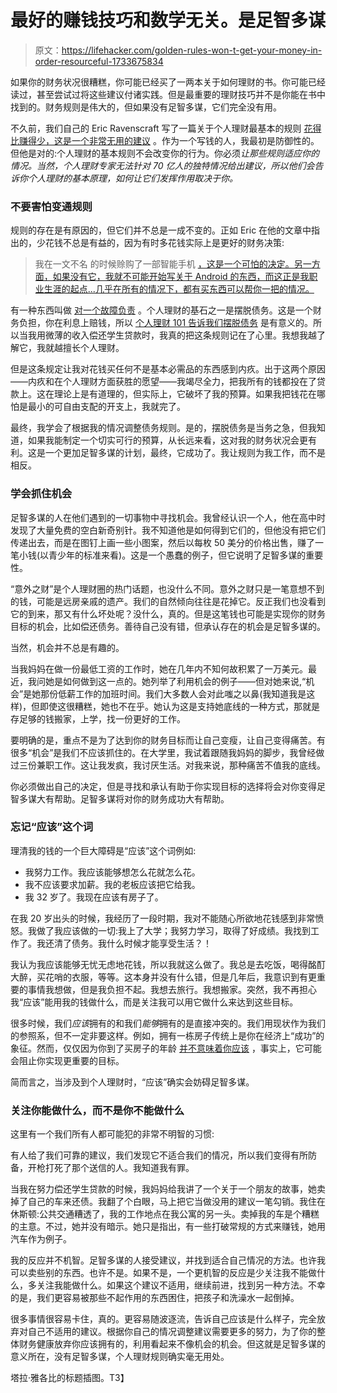 # 最好的赚钱技巧和数学无关。是足智多谋

> 原文：<https://lifehacker.com/golden-rules-won-t-get-your-money-in-order-resourceful-1733675834>

如果你的财务状况很糟糕，你可能已经买了一两本关于如何理财的书。你可能已经读过，甚至尝试过将这些建议付诸实践。但是最重要的理财技巧并不是你能在书中找到的。财务规则是伟大的，但如果没有足智多谋，它们完全没有用。



不久前，我们自己的 Eric Ravenscraft 写了一篇关于个人理财最基本的规则 [花得比赚得少，这是一个非常无用的建议](https://lifehacker.com/spend-less-than-you-earn-is-useless-unhelpful-financ-1710042416) 。作为一个写钱的人，我最初是防御性的。但他是对的:个人理财的基本规则不会改变你的行为。你必须*让那些规则适应你的情况。当然，个人理财专家无法针对 70 亿人的独特情况给出建议，所以他们会告诉你个人理财的基本原理，如何让它们发挥作用取决于你。*

### 不要害怕变通规则

规则的存在是有原因的，但它们并不总是一成不变的。正如 Eric 在他的文章中指出的，少花钱不总是有益的，因为有时多花钱实际上是更好的财务决策:

> 我在一文不名 的时候赊购了一部智能手机 [，这是一个可怕的决定。另一方面，如果没有它，我就不可能开始写关于 Android 的东西，而这正是我职业生涯的起点...几乎在所有的情况下，都有买东西可以帮你一把的情况。](http://lifehacker.com/the-financial-advice-im-glad-i-ignored-when-i-was-brok-1492198947)

有一种东西叫做 [对一个故障负责](http://twocents.lifehacker.com/when-smart-personal-finance-habits-become-just-stupid-1719428246) 。个人理财的基石之一是摆脱债务。这是一个财务负担，你在利息上赔钱，所以 [个人理财 101 告诉我们摆脱债务](https://lifehacker.com/no-matter-what-building-wealth-always-comes-down-to-th-1692215227) 是有意义的。所以当我用微薄的收入偿还学生贷款时，我真的把这条规则记在了心里。我想我越了解它，我就越擅长个人理财。

但是这条规定让我对花钱买任何不是基本必需品的东西感到内疚。出于这两个原因——内疚和在个人理财方面获胜的愿望——我竭尽全力，把我所有的钱都投在了贷款上。这在理论上是有道理的，但实际上，它破坏了我的预算。如果我把钱花在哪怕是最小的可自由支配的开支上，我就完了。

最终，我学会了根据我的情况调整债务规则。是的，摆脱债务是当务之急，但我知道，如果我能制定一个切实可行的预算，从长远来看，这对我的财务状况会更有利。这是一个更加足智多谋的计划，最终，它成功了。我让规则为我工作，而不是相反。

### 学会抓住机会

足智多谋的人在他们遇到的一切事物中寻找机会。我曾经认识一个人，他在高中时发现了大量免费的空白新奇别针。我不知道他是如何得到它们的，但他没有把它们传递出去，而是在图钉上画一些小图案，然后以每枚 50 美分的价格出售，赚了一笔小钱(以青少年的标准来看)。这是一个愚蠢的例子，但它说明了足智多谋的重要性。

“意外之财”是个人理财圈的热门话题，也没什么不同。意外之财只是一笔意想不到的钱，可能是远房亲戚的遗产。我们的自然倾向往往是花掉它。反正我们也没看到它的到来，那又有什么坏处呢？没什么，真的。但是这笔钱也可能是实现你的财务目标的机会，比如偿还债务。善待自己没有错，但承认存在的机会是足智多谋的。

当然，机会并不总是有趣的。

当我妈妈在做一份最低工资的工作时，她在几年内不知何故积累了一万美元。最近，我问她是如何做到这一点的。她列举了利用机会的例子——但对她来说,“机会”是她那份低薪工作的加班时间。我们大多数人会对此嗤之以鼻(我知道我是这样)，但即使这很糟糕，她也不在乎。她认为这是支持她底线的一种方式，那就是存足够的钱搬家，上学，找一份更好的工作。

要明确的是，重点不是为了达到你的财务目标而让自己变瘦，让自己变得痛苦。有很多“机会”是我们不应该抓住的。在大学里，我试着跟随我妈妈的脚步，我曾经做过三份兼职工作。这让我发疯，我讨厌生活。对我来说，那种痛苦不值我的底线。

你必须做出自己的决定，但是寻找和承认有助于你实现目标的选择将会对你变得足智多谋大有帮助。足智多谋将对你的财务成功大有帮助。

### 忘记“应该”这个词

理清我的钱的一个巨大障碍是“应该”这个词例如:

*   我努力工作。我应该能够想怎么花就怎么花。
*   我不应该要求加薪。我的老板应该把它给我。
*   我 32 岁了。我现在应该有房子了。

在我 20 岁出头的时候，我经历了一段时期，我对不能随心所欲地花钱感到非常愤怒。我做了我应该做的一切:我上了大学；我努力学习，取得了好成绩。我找到工作了。我还清了债务。我什么时候才能享受生活？！

我认为我应该能够无忧无虑地花钱，所以我就这么做了。我总是去吃饭，喝得酩酊大醉，买花哨的衣服，等等。这本身并没有什么错，但是几年后，我意识到有更重要的事情我想做，但是我负担不起。我想去旅行。我想搬家。突然，我不再担心我“应该”能用我的钱做什么，而是关注我可以用它做什么来达到这些目标。

很多时候，我们*应该*拥有的和我们*能够*拥有的是直接冲突的。我们用现状作为我们的参照系，但不一定非要这样。例如，拥有一栋房子传统上是你在经济上“成功”的象征。然而，仅仅因为你到了买房子的年龄 [并不意味着你应该](https://lifehacker.com/should-i-buy-a-home-or-just-keep-renting-1699277766) ，事实上，它可能会阻止你实现更重要的目标。

简而言之，当涉及到个人理财时，“应该”确实会妨碍足智多谋。

### 关注你能做什么，而不是你不能做什么

这里有一个我们所有人都可能犯的非常不明智的习惯:

有人给了我们可靠的建议，我们发现它不适合我们的情况，所以我们变得有所防备，开枪打死了那个送信的人。我知道我有罪。

当我在努力偿还学生贷款的时候，我妈妈给我讲了一个关于一个朋友的故事，她卖掉了自己的车来还债。我翻了个白眼，马上把它当做没用的建议一笔勾销。我住在休斯顿:公共交通糟透了，我的工作地点在我公寓的另一头。卖掉我的车是个糟糕的主意。不过，她并没有暗示。她只是指出，有一些打破常规的方式来赚钱，她用汽车作为例子。

我的反应并不机智。足智多谋的人接受建议，并找到适合自己情况的方法。也许我可以卖些别的东西。也许不是。如果不是，一个更机智的反应是少关注我不能做什么，多关注我能做什么。如果这个建议不适用，继续前进，找到另一种方法。不幸的是，我们更容易被那些不起作用的东西困住，把孩子和洗澡水一起倒掉。

很多事情很容易卡住，真的。更容易随波逐流，告诉自己应该是什么样子，完全放弃对自己不适用的建议。根据你自己的情况调整建议需要更多的努力，为了你的整体财务健康放弃你应该拥有的，利用看起来不像机会的机会。但这就是足智多谋的意义所在，没有足智多谋，个人理财规则确实毫无用处。

塔拉·雅各比的标题插图。T3】